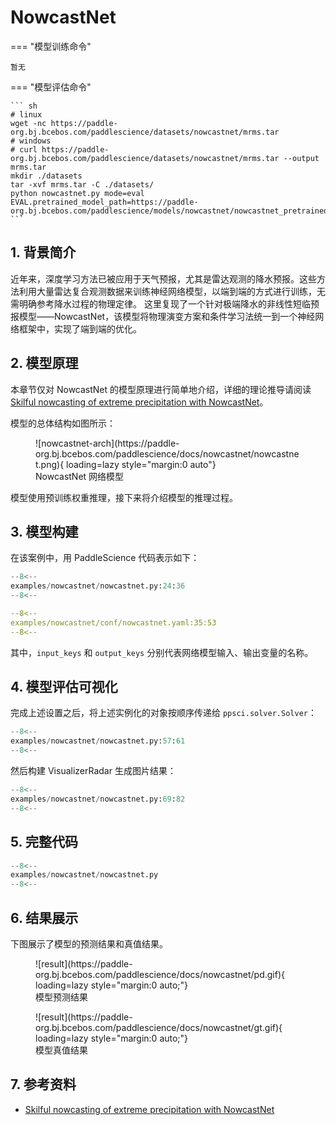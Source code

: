 # NowcastNet

=== "模型训练命令"

    暂无

=== "模型评估命令"

    ``` sh
    # linux
    wget -nc https://paddle-org.bj.bcebos.com/paddlescience/datasets/nowcastnet/mrms.tar
    # windows
    # curl https://paddle-org.bj.bcebos.com/paddlescience/datasets/nowcastnet/mrms.tar --output mrms.tar
    mkdir ./datasets
    tar -xvf mrms.tar -C ./datasets/
    python nowcastnet.py mode=eval EVAL.pretrained_model_path=https://paddle-org.bj.bcebos.com/paddlescience/models/nowcastnet/nowcastnet_pretrained.pdparams
    ```

## 1. 背景简介

近年来，深度学习方法已被应用于天气预报，尤其是雷达观测的降水预报。这些方法利用大量雷达复合观测数据来训练神经网络模型，以端到端的方式进行训练，无需明确参考降水过程的物理定律。
这里复现了一个针对极端降水的非线性短临预报模型——NowcastNet，该模型将物理演变方案和条件学习法统一到一个神经网络框架中，实现了端到端的优化。

## 2. 模型原理

本章节仅对 NowcastNet 的模型原理进行简单地介绍，详细的理论推导请阅读 [Skilful nowcasting of extreme precipitation with NowcastNet](https://www.nature.com/articles/s41586-023-06184-4#Abs1)。

模型的总体结构如图所示：

<figure markdown>
  ![nowcastnet-arch](https://paddle-org.bj.bcebos.com/paddlescience/docs/nowcastnet/nowcastnet.png){ loading=lazy style="margin:0 auto"}
  <figcaption>NowcastNet 网络模型</figcaption>
</figure>

模型使用预训练权重推理，接下来将介绍模型的推理过程。

## 3. 模型构建

在该案例中，用 PaddleScience 代码表示如下：

``` py linenums="24" title="examples/nowcastnet/nowcastnet.py"
--8<--
examples/nowcastnet/nowcastnet.py:24:36
--8<--
```

``` yaml linenums="35" title="examples/nowcastnet/conf/nowcastnet.yaml"
--8<--
examples/nowcastnet/conf/nowcastnet.yaml:35:53
--8<--
```

其中，`input_keys` 和 `output_keys` 分别代表网络模型输入、输出变量的名称。

## 4. 模型评估可视化

完成上述设置之后，将上述实例化的对象按顺序传递给 `ppsci.solver.Solver`：

``` py linenums="57" title="examples/nowcastnet/nowcastnet.py"
--8<--
examples/nowcastnet/nowcastnet.py:57:61
--8<--
```

然后构建 VisualizerRadar 生成图片结果：

``` py linenums="69" title="examples/nowcastnet/nowcastnet.py"
--8<--
examples/nowcastnet/nowcastnet.py:69:82
--8<--
```

## 5. 完整代码

``` py linenums="1" title="examples/nowcastnet/nowcastnet.py"
--8<--
examples/nowcastnet/nowcastnet.py
--8<--
```

## 6. 结果展示

下图展示了模型的预测结果和真值结果。

<figure markdown>
  ![result](https://paddle-org.bj.bcebos.com/paddlescience/docs/nowcastnet/pd.gif){ loading=lazy style="margin:0 auto;"}
  <figcaption>模型预测结果</figcaption>
</figure>

<figure markdown>
  ![result](https://paddle-org.bj.bcebos.com/paddlescience/docs/nowcastnet/gt.gif){ loading=lazy style="margin:0 auto;"}
  <figcaption>模型真值结果</figcaption>
</figure>

## 7. 参考资料

- [Skilful nowcasting of extreme precipitation with NowcastNet](https://www.nature.com/articles/s41586-023-06184-4)
